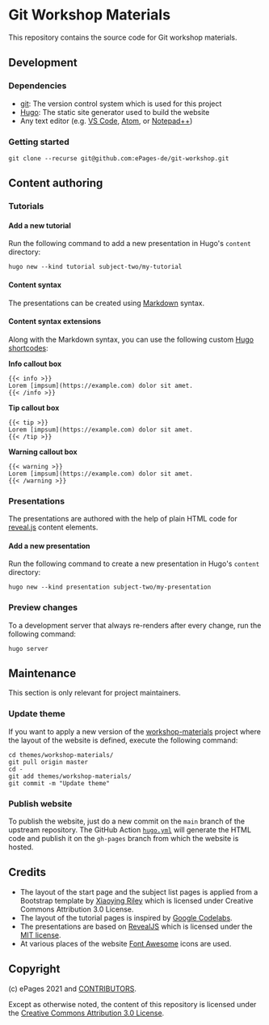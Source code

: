 # Git Workshop Materials

This repository contains the source code for Git workshop materials.

## Development

### Dependencies

- [git](https://github.com/ePages-de/git-workshop/wiki/Git): The version control system which is used for this project
- [Hugo](https://github.com/ePages-de/git-workshop/wiki/Hugo): The static site generator used to build the website
- Any text editor (e.g. [VS Code](https://github.com/ePages-de/git-workshop/wiki/VS-Code), [Atom](https://github.com/ePages-de/git-workshop/wiki/Atom), or [Notepad++](https://notepad-plus-plus.org/))

### Getting started

```
git clone --recurse git@github.com:ePages-de/git-workshop.git
```

## Content authoring

### Tutorials

#### Add a new tutorial

Run the following command to add a new presentation in Hugo's `content` directory:

```
hugo new --kind tutorial subject-two/my-tutorial
```

#### Content syntax

The presentations can be created using [Markdown](https://daringfireball.net/projects/markdown/) syntax.

#### Content syntax extensions

Along with the Markdown syntax, you can use the following custom [Hugo shortcodes](https://gohugo.io/content-management/shortcodes):

**Info callout box**

```
{{< info >}}
Lorem [impsum](https://example.com) dolor sit amet.
{{< /info >}}
```

**Tip callout box**

```
{{< tip >}}
Lorem [impsum](https://example.com) dolor sit amet.
{{< /tip >}}
```

**Warning callout box**

```
{{< warning >}}
Lorem [impsum](https://example.com) dolor sit amet.
{{< /warning >}}
```

### Presentations

The presentations are authored with the help of plain HTML code for [reveal.js](https://revealjs.com/) content elements.

#### Add a new presentation

Run the following command to create a new presentation in Hugo's `content` directory:

```
hugo new --kind presentation subject-two/my-presentation
```

### Preview changes

To a development server that always re-renders after every change, run the following command:

```
hugo server
```

## Maintenance

This section is only relevant for project maintainers.

### Update theme

If you want to apply a new version of the [workshop-materials](https://github.com/experimental-software/workshop-materials) project where the layout of the website is defined, execute the following command:

```
cd themes/workshop-materials/
git pull origin master
cd -
git add themes/workshop-materials/
git commit -m "Update theme"
```

### Publish website

To publish the website, just do a new commit on the `main` branch of the upstream repository.
The GitHub Action [`hugo.yml`](.github/workflows/hugo.yml) will generate the HTML code and publish it on the `gh-pages` branch from which the website is hosted.


## Credits

- The layout of the start page and the subject list pages is applied from a Bootstrap template by [Xiaoying Riley](https://themes.3rdwavemedia.com/) which is licensed under Creative Commons Attribution 3.0 License.
- The layout of the tutorial pages is inspired by [Google Codelabs](https://github.com/ePages-de/git-workshop/wiki/Google-Codelabs).
- The presentations are based on [RevealJS](https://revealjs.com/) which is licensed under the [MIT license](https://github.com/hakimel/reveal.js/blob/master/LICENSE).
- At various places of the website [Font Awesome](https://fontawesome.com/icons?d=gallery&p=2&m=free) icons are used.

## Copyright

(c) ePages 2021 and [CONTRIBUTORS](CONTRIBUTORS).

Except as otherwise noted, the content of this repository is licensed under the [Creative Commons Attribution 3.0 License](http://creativecommons.org/licenses/by/3.0).
